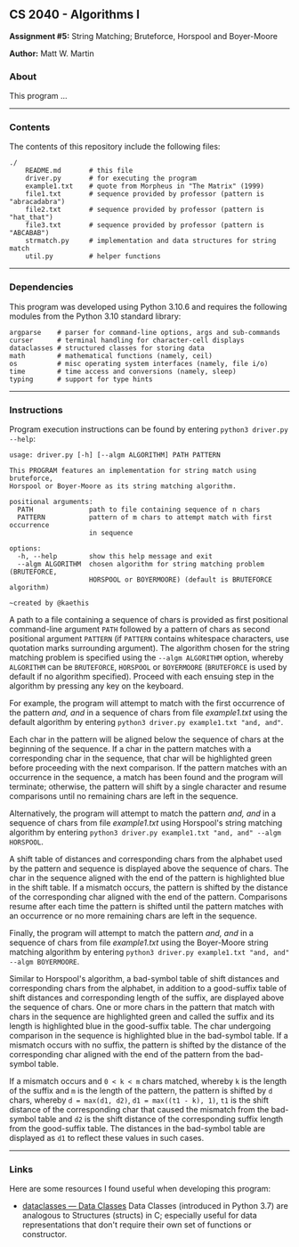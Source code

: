 ## CS 2040 - Algorithms I
**Assignment #5:** String Matching; Bruteforce, Horspool and Boyer-Moore

**Author:** Matt W. Martin

### About

This program ...

---
### Contents
The contents of this repository include the following files:
```
./
    README.md       # this file
    driver.py       # for executing the program
    example1.txt    # quote from Morpheus in "The Matrix" (1999)
    file1.txt       # sequence provided by professor (pattern is "abracadabra")
    file2.txt       # sequence provided by professor (pattern is "hat_that")
    file3.txt       # sequence provided by professor (pattern is "ABCABAB")
    strmatch.py     # implementation and data structures for string match
    util.py         # helper functions
```

---
### Dependencies
This program was developed using Python 3.10.6 and requires the following modules from the Python 3.10 standard library:
```
argparse    # parser for command-line options, args and sub-commands
curser      # terminal handling for character-cell displays
dataclasses # structured classes for storing data
math        # mathematical functions (namely, ceil)
os          # misc operating system interfaces (namely, file i/o)
time        # time access and conversions (namely, sleep)
typing      # support for type hints
```

---
### Instructions
Program execution instructions can be found by entering `python3 driver.py --help`:
```
usage: driver.py [-h] [--algm ALGORITHM] PATH PATTERN

This PROGRAM features an implementation for string match using bruteforce,
Horspool or Boyer-Moore as its string matching algorithm.

positional arguments:
  PATH              path to file containing sequence of n chars
  PATTERN           pattern of m chars to attempt match with first occurrence
                    in sequence

options:
  -h, --help        show this help message and exit
  --algm ALGORITHM  chosen algorithm for string matching problem (BRUTEFORCE,
                    HORSPOOL or BOYERMOORE) (default is BRUTEFORCE algorithm)

~created by @kaethis
```
A path to a file containing a sequence of chars is provided as first positional command-line argument `PATH` followed by a pattern of chars as second positional argument `PATTERN` (if `PATTERN` contains whitespace characters, use quotation marks surrounding argument).  The algorithm chosen for the string matching problem is specified using the `--algm ALGORITHM` option, whereby `ALGORITHM` can be `BRUTEFORCE`, `HORSPOOL` or `BOYERMOORE` (`BRUTEFORCE` is used by default if no algorithm specified).  Proceed with each ensuing step in the algorithm by pressing any key on the keyboard.

For example, the program will attempt to match with the first occurrence of the pattern *and, and* in a sequence of chars from file *example1.txt* using the default algorithm by entering `python3 driver.py example1.txt "and, and"`.

Each char in the pattern will be aligned below the sequence of chars at the beginning of the sequence.  If a char in the pattern matches with a corresponding char in the sequence, that char will be highlighted green before proceeding with the next comparison.  If the pattern matches with an occurrence in the sequence, a match has been found and the program will terminate; otherwise, the pattern will shift by a single character and resume comparisons until no remaining chars are left in the sequence.

Alternatively, the program will attempt to match the pattern *and, and* in a sequence of chars from file *example1.txt* using Horspool's string matching algorithm by entering `python3 driver.py example1.txt "and, and" --algm HORSPOOL`.

A shift table of distances and corresponding chars from the alphabet used by the pattern and sequence is displayed above the sequence of chars.  The char in the sequence aligned with the end of the pattern is highlighted blue in the shift table.  If a mismatch occurs, the pattern is shifted by the distance of the corresponding char aligned with the end of the pattern.  Comparisons resume after each time the pattern is shifted until the pattern matches with an occurrence or no more remaining chars are left in the sequence.

Finally, the program will attempt to match the pattern *and, and* in a sequence of chars from file *example1.txt* using the Boyer-Moore string matching algorithm by entering `python3 driver.py example1.txt "and, and" --algm BOYERMOORE`.

Similar to Horspool's algorithm, a bad-symbol table of shift distances and corresponding chars from the alphabet, in addition to a good-suffix table of shift distances and corresponding length of the suffix, are displayed above the sequence of chars.  One or more chars in the pattern that match with chars in the sequence are highlighted green and called the suffix and its length is highlighted blue in the good-suffix table.  The char undergoing comparison in the sequence is highlighted blue in the bad-symbol table.  If a mismatch occurs with no suffix, the pattern is shifted by the distance of the corresponding char aligned with the end of the pattern from the bad-symbol table.

If a mismatch occurs and `0 < k < m` chars matched, whereby `k` is the length of the suffix and `m` is the length of the pattern, the pattern is shifted by `d` chars, whereby `d = max(d1, d2)`, `d1 = max((t1 - k), 1)`, `t1` is the shift distance of the corresponding char that caused the mismatch from the bad-symbol table and `d2` is the shift distance of the corresponding suffix length from the good-suffix table.  The distances in the bad-symbol table are displayed as `d1` to reflect these values in such cases.




---
### Links
Here are some resources I found useful when developing this program:
- [dataclasses — Data Classes](https://docs.python.org/3/library/dataclasses.html) Data Classes (introduced in Python 3.7) are analogous to Structures (structs) in C; especially useful for data representations that don't require their own set of functions or constructor.
